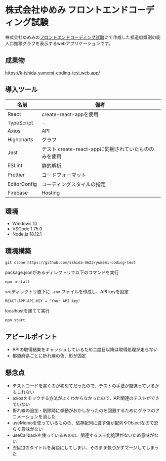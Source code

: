 # 株式会社ゆめみ フロントエンドコーディング試験

株式会社ゆめみの[フロントエンドコーディング試験](https://notion.yumemi.co.jp/0e9ef27b55704d7882aab55cc86c999d)にて作成した都道府県別の総人口推移グラフを表示するwebアプリケーションです。

## 成果物
https://k-ishida-yumemi-coding-test.web.app/

## 導入ツール

|名前|備考|
|---|---|
|React|create-react-appを使用|
|TypeScript|-|
|Axios|API|
|Highcharts|グラフ|
|Jest|テスト create-react-appに同梱されていたもののみを使用|
|ESLint|静的解析|
|Prettier|コードフォーマット|
|EditorConfig|コーディングスタイルの指定|
|Firebase|Hosting|

## 環境
- Windows 10
- VSCode 1.75.0
- Node.js 18.12.1

## 環境構築

```
git clone https://github.com/ishida-0622/yumemi-coding-test
```

package.jsonがあるディレクトリで以下のコマンドを実行

```
npm install
```

srcディレクトリ直下に `.env` ファイルを作成し、API keyを設定

```
REACT-APP-API-KEY = "Your API key"
```

localhostを建てて実行

```
npm start
```

## アピールポイント
- APIの取得結果をキャッシュしているため二度目以降は取得処理が走らない
- 都道府県ごとに折れ線の色、形が固定

## 懸念点
- テストコードを書くのが初めてだったので、テストの手法が間違っているかもしれない
- axiosをモックする方法がよくわからなかったので、API関連のテストができていない
- 折れ線の追加・削除時に挙動がおかしかったのを回避するためにグラフのアニメーションを消した
- useMemoを使っているものの、依存配列に渡す値が配列やObjectなので恐らく意味がない
- useCallbackを使っているものの、関連するメモ化処理がないため意味がない
- [PR#13](https://github.com/ishida-0622/yumemi-coding-test/pull/13)のタイトルを英語にしてしまい、そのまま気づかずマージしてしまった
